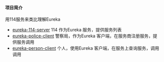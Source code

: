 #### 项目简介
用114服务来类比理解Eureka

* [eureka-114-server](eureka-114-server) 114 作为Eureka 服务，提供服务列表
* [eureka-police-client](eureka-police-client) 警察局，作为Eureka 客户端，在服务商注册服务，提供服务调用
* [eureka-person-client](eureka-police-client) 个人，使用Eureka 客户端，在服务上查询服务，调用调用
